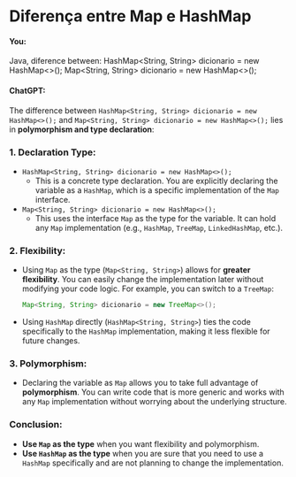 # Diferença entre Map e HashMap

#### You:
Java, diference between:
HashMap<String, String> dicionario = new HashMap<>();
Map<String, String> dicionario = new HashMap<>();

#### ChatGPT:
The difference between `HashMap<String, String> dicionario = new HashMap<>();` and `Map<String, String> dicionario = new HashMap<>();` lies in **polymorphism and type declaration**:

### 1. **Declaration Type:**

- `HashMap<String, String> dicionario = new HashMap<>();`
  - This is a concrete type declaration. You are explicitly declaring the variable as a `HashMap`, which is a specific implementation of the `Map` interface.
- `Map<String, String> dicionario = new HashMap<>();`
  - This uses the interface `Map` as the type for the variable. It can hold any `Map` implementation (e.g., `HashMap`, `TreeMap`, `LinkedHashMap`, etc.).

### 2. **Flexibility:**

- Using `Map` as the type (`Map<String, String>`) allows for **greater flexibility**. You can easily change the implementation later without modifying your code logic. For example, you can switch to a `TreeMap`:
  ```java
  Map<String, String> dicionario = new TreeMap<>();
  ```

- Using `HashMap` directly (`HashMap<String, String>`) ties the code specifically to the `HashMap` implementation, making it less flexible for future changes.

### 3. **Polymorphism:**

- Declaring the variable as `Map` allows you to take full advantage of **polymorphism**. You can write code that is more generic and works with any `Map` implementation without worrying about the underlying structure.

### Conclusion:

- **Use `Map` as the type** when you want flexibility and polymorphism.
- **Use `HashMap` as the type** when you are sure that you need to use a `HashMap` specifically and are not planning to change the implementation.
